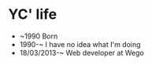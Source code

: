 YC' life
========

- ~1990 Born
- 1990-~ I have no idea what I'm doing
- 18/03/2013-~ Web developer at Wego
